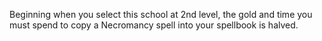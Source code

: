 Beginning when you select this school at 2nd level, the gold and time you must spend to copy a Necromancy spell into your spellbook is halved.
